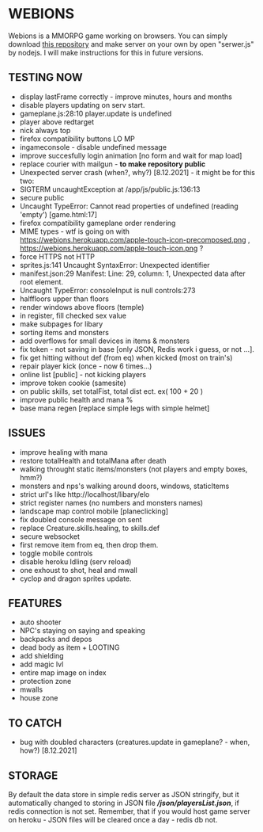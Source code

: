 # WEBIONS
  Webions is a MMORPG game working on browsers. 
  You can simply download [this repository](https://github.com/apietryga/webions2) and make server on your own by open "serwer.js" by nodejs. I will make instructions for this in future versions.
## TESTING NOW
  - display lastFrame correctly - improve minutes, hours and months 
  - disable players updating on serv start.
  - gameplane.js:28:10 player.update is undefined
  - player above redtarget
  - nick always top
  - firefox compatibility buttons LO MP
  - ingameconsole - disable undefined message
  - improve succesfully login animation [no form and wait for map load]
  - replace courier with mailgun - **to make repository public**
  - Unexpected server crash (when?, why?) [8.12.2021] - it might be for this two:
  - SIGTERM uncaughtException at /app/js/public.js:136:13
  - secure public
  - Uncaught TypeError: Cannot read properties of undefined (reading 'empty') [game.html:17]
  - firefox compatibility gameplane order rendering
  - MIME types - wtf is going on with https://webions.herokuapp.com/apple-touch-icon-precomposed.png , https://webions.herokuapp.com/apple-touch-icon.png ?
  - force HTTPS not HTTP
  - sprites.js:141 Uncaught SyntaxError: Unexpected identifier
  - manifest.json:29 Manifest: Line: 29, column: 1, Unexpected data after root element.
  - Uncaught TypeError: consoleInput is null controls:273
  - halffloors upper than floors
  - render windows above floors (temple)
  - in register, fill checked sex value
  - make subpages for libary
  - sorting items and monsters 
  - add overflows for small devices in items & monsters
  - fix token - not saving in base [only JSON, Redis work i guess, or not ...].
  - fix get hitting without def (from eq) when kicked (most on train's)
  - repair player kick (once - now 6 times...)
  - online list [public] - not kicking players 
  - improve token cookie (samesite)
  - on public skills, set totalFist, total dist ect. ex( 100 + 20 )
  - improve public health and mana %
  - base mana regen [replace simple legs with simple helmet]
## ISSUES
  - improve healing with mana
  - restore totalHealth and totalMana after death
  - walking throught static items/monsters (not players and empty boxes, hmm?)
  - monsters and nps's walking around doors, windows, staticItems
  - strict url's like http://localhost/libary/elo
  - strict register names (no numbers and monsters names)
  - landscape map control mobile [planeclicking]
  - fix doubled console message on sent
  - replace Creature.skills.healing, to skills.def 
  - secure websocket
  - first remove item from eq, then drop them. 
  - toggle mobile controls
  - disable heroku Idling (serv reload)
  - one exhoust to shot, heal and mwall 
  - cyclop and dragon sprites update.
## FEATURES
  - auto shooter
  - NPC's staying on saying and speaking
  - backpacks and depos
  - dead body as item + LOOTING
  - add shielding
  - add magic lvl
  - entire map image on index
  - protection zone
  - mwalls
  - house zone
## TO CATCH
  - bug with doubled characters (creatures.update in gameplane? - when, how?) [8.12.2021]
## STORAGE
  By default the data store in simple redis server as JSON stringify, but it automatically changed to storing in JSON file ***/json/playersList.json***, if redis connection is not set.
  Remember, that if you would host game server on heroku - JSON files will be cleared once a day - redis db not. 